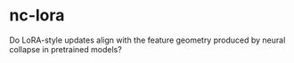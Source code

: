 # nc-lora
Do LoRA-style updates align with the feature geometry produced by neural collapse in pretrained models?
